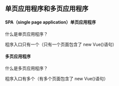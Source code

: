 ## 单页应用程序和多页应用程序
#### SPA（single page application）单页应用程序
什么是单页应用程序？

程序入口只有一个（只有一个页面包含了 new Vue()语句）

#### 多页应用程序
什么是多页应用程序？

程序入口有多个（有多个页面包含了 new Vue()语句）
